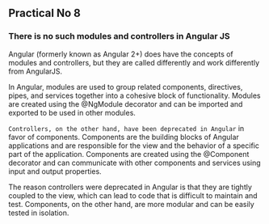 ## Practical No 8

### There is no such modules and controllers in Angular JS

Angular (formerly known as Angular 2+) does have the concepts of modules and controllers, but they are called differently and work differently from AngularJS.

In Angular, modules are used to group related components, directives, pipes, and services together into a cohesive block of functionality. Modules are created using the @NgModule decorator and can be imported and exported to be used in other modules.

`Controllers, on the other hand, have been deprecated in Angular` in favor of components. Components are the building blocks of Angular applications and are responsible for the view and the behavior of a specific part of the application. Components are created using the @Component decorator and can communicate with other components and services using input and output properties.

The reason controllers were deprecated in Angular is that they are tightly coupled to the view, which can lead to code that is difficult to maintain and test. Components, on the other hand, are more modular and can be easily tested in isolation.